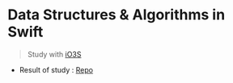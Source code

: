 # Data Structures & Algorithms in Swift
  > Study with [iO3S](https://github.com/iO3S)
  
  - Result of study : [Repo](https://github.com/iO3S/DataStructures-Algorithm)
